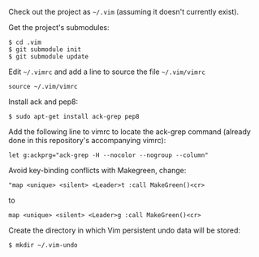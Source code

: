 Check out the project as `~/.vim` (assuming it doesn't currently exist).

Get the project's submodules:
```
$ cd .vim
$ git submodule init
$ git submodule update
```

Edit `~/.vimrc` and add a line to source the file `~/.vim/vimrc`
```
source ~/.vim/vimrc
```

Install ack and pep8:
```
$ sudo apt-get install ack-grep pep8
```
Add the following line to vimrc to locate the ack-grep command (already done
in this repository's accompanying vimrc):
```
let g:ackprg="ack-grep -H --nocolor --nogroup --column"
```

Avoid key-binding conflicts with Makegreen, change:
```
"map <unique> <silent> <Leader>t :call MakeGreen()<cr>
```
to
```
map <unique> <silent> <Leader>g :call MakeGreen()<cr>
```

Create the directory in which Vim persistent undo data will be stored:

    $ mkdir ~/.vim-undo


